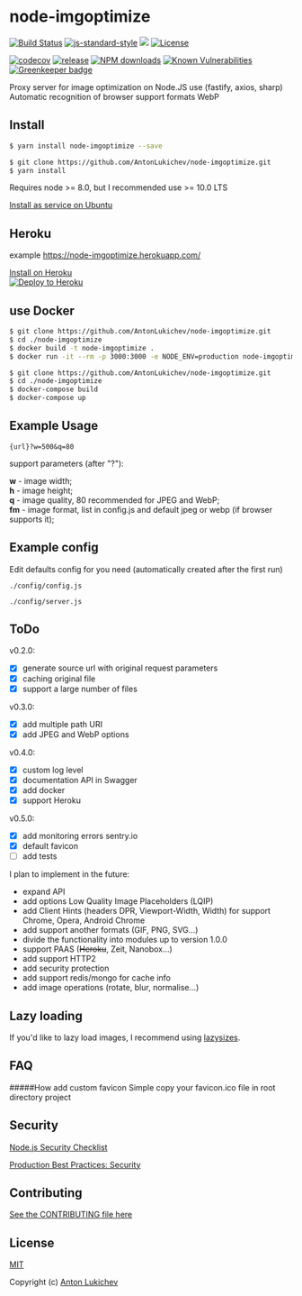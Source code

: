 # node-imgoptimize
[![Build Status](https://img.shields.io/travis/AntonLukichev/node-imgoptimize/master.svg?style=flat-square)](https://travis-ci.org/AntonLukichev/node-imgoptimize)
[![js-standard-style](https://img.shields.io/badge/code%20style-standard-brightgreen.svg?style=flat-square)](http://standardjs.com/)
![](https://img.shields.io/node/v/node-imgoptimize/latest.svg?style=flat-square)
[![License](https://img.shields.io/npm/l/fastify.svg?style=flat-square)](LICENSE)

[![codecov](https://codecov.io/gh/AntonLukichev/node-imgoptimize/branch/master/graph/badge.svg?style=flat-square)](https://codecov.io/gh/AntonLukichev/node-imgoptimize)
[![release](https://img.shields.io/github/release/AntonLukichev/node-imgoptimize.svg?style=flat-square)](https://github.com/AntonLukichev/node-imgoptimize/releases)
[![NPM downloads](https://img.shields.io/npm/dm/node-imgoptimize.svg?style=flat)](https://www.npmjs.com/package/node-imgoptimize)
[![Known Vulnerabilities](https://snyk.io/test/github/AntonLukichev/node-imgoptimize/badge.svg?targetFile=package.json&style=flat-square)](https://snyk.io/test/github/AntonLukichev/node-imgoptimize?targetFile=package.json)
[![Greenkeeper badge](https://badges.greenkeeper.io/AntonLukichev/node-imgoptimize.svg?style=flat-square)](https://greenkeeper.io/)

Proxy server for image optimization on Node.JS use (fastify, axios, sharp)
Automatic recognition of browser support formats WebP

## Install
```bash
$ yarn install node-imgoptimize --save
```
```bash
$ git clone https://github.com/AntonLukichev/node-imgoptimize.git
$ yarn install
```
Requires node >= 8.0, but I recommended use >= 10.0 LTS

[Install as service on Ubuntu](docs/install_ubuntu.md)<br>

## Heroku
example https://node-imgoptimize.herokuapp.com/

[Install on Heroku](docs/install_heroku.md)<br>
[![Deploy to Heroku](https://www.herokucdn.com/deploy/button.svg)](https://heroku.com/deploy?template=https://github.com/AntonLukichev/node-imgoptimize)

## use Docker

```bash
$ git clone https://github.com/AntonLukichev/node-imgoptimize.git
$ cd ./node-imgoptimize
$ docker build -t node-imgoptimize .
$ docker run -it --rm -p 3000:3000 -e NODE_ENV=production node-imgoptimize
```

```bash
$ git clone https://github.com/AntonLukichev/node-imgoptimize.git
$ cd ./node-imgoptimize
$ docker-compose build
$ docker-compose up
```

## Example Usage

```
{url}?w=500&q=80
```
support parameters (after "?"):

**w** - image width;<br>
**h** - image height;<br>
**q** - image quality, 80 recommended for JPEG and WebP;<br>
**fm** - image format, list in config.js and default jpeg or webp (if browser supports it);<br>

## Example config
Edit defaults config for you need (automatically created after the first run)
```
./config/config.js

./config/server.js

```

## ToDo

v0.2.0:

- [x] generate source url with original request parameters
- [x] caching original file
- [x] support a large number of files

v0.3.0:
- [x] add multiple path URI
- [x] add JPEG and WebP options

v0.4.0:
- [x] custom log level
- [x] documentation API in Swagger
- [x] add docker
- [x] support Heroku

v0.5.0:
- [x] add monitoring errors sentry.io
- [x] default favicon
- [ ] add tests

I plan to implement in the future:
* expand API
* add options Low Quality Image Placeholders (LQIP)
* add Client Hints (headers DPR, Viewport-Width, Width) for support Chrome, Opera, Android Chrome
* add support another formats (GIF, PNG, SVG...)
* divide the functionality into modules up to version 1.0.0
* support PAAS (~~Heroku~~, Zeit, Nanobox...)
* add support HTTP2
* add security protection
* add support redis/mongo for cache info
* add image operations (rotate, blur, normalise...)

## Lazy loading
If you'd like to lazy load images, I recommend using [lazysizes](https://github.com/aFarkas/lazysizes).

## FAQ
#####How add custom favicon
Simple copy your favicon.ico file in root directory project

## Security
[Node.js Security Checklist](https://blog.risingstack.com/node-js-security-checklist/)

[Production Best Practices: Security](https://expressjs.com/en/advanced/best-practice-security.html)

## Contributing
[See the CONTRIBUTING file here](CONTRIBUTING.md)

## License
[MIT](LICENSE) 

Copyright (c) [Anton Lukichev](https://github.com/AntonLukichev)
